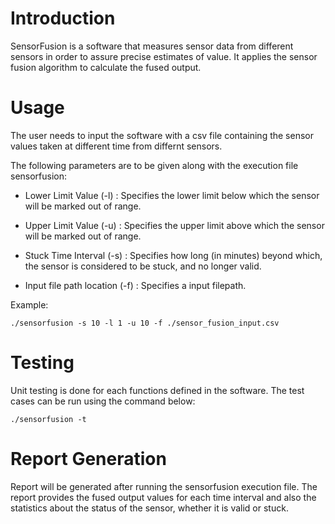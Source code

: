 # Introduction

SensorFusion is a software that measures sensor data from different sensors in order to assure precise estimates of value. It applies the sensor fusion algorithm to calculate the fused output.

# Usage

The user needs to input the software with a csv file containing the sensor values taken at different time from differnt sensors.

The following parameters are to be given along with the execution file sensorfusion:

- Lower Limit Value (-l) : Specifies the lower limit below which the sensor will be marked out of range.

- Upper Limit Value (-u) : Specifies the upper limit above which the sensor will be marked out of range.

- Stuck Time Interval (-s) : Specifies how long (in minutes) beyond which, the sensor is considered to be stuck, and no longer valid.

- Input file path location (-f) : Specifies a input filepath.

Example:

```
./sensorfusion -s 10 -l 1 -u 10 -f ./sensor_fusion_input.csv
```

# Testing

Unit testing is done for each functions defined in the software. The test cases can be run using the command below:

```
./sensorfusion -t
```

# Report Generation

Report will be generated after running the sensorfusion execution file. The report provides the fused output values for each time interval and also the statistics about the status of the sensor, whether it is valid or stuck.
